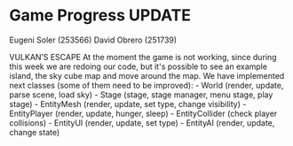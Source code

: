 # Game Progress UPDATE

Eugeni Soler (253566)
David Obrero (251739)

VULKAN’S ESCAPE
At the moment the game is not working, since during this week we are redoing our code, but it's possible to see an example island, the sky cube map and move around the map. 
We have implemented next classes (some of them need to be improved):
    - World (render, update, parse scene, load sky)
    - Stage (stage, stage manager, menu stage, play stage)
    - EntityMesh (render, update, set type, change visibility)
    - EntityPlayer (render, update, hunger, sleep)
    - EntityCollider (check player collisions)
    - EntityUI (render, update, set type)
    - EntityAI (render, update, change state)
